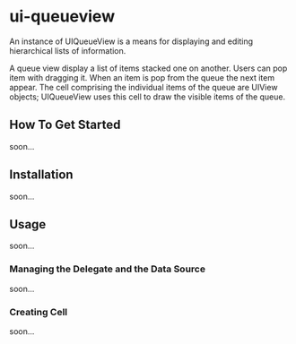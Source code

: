 # ui-queueview

An instance of UIQueueView  is a means for displaying and editing hierarchical lists of information.

A queue view display a list of items stacked one on another. Users can pop item with dragging it. When an item is pop from the queue the next item appear.
The cell comprising the individual items of the queue are UIView objects; UIQueueView uses this cell to draw the visible items of the queue.

## How To Get Started
soon...

## Installation
soon...

## Usage
soon...

### Managing the Delegate and the Data Source
soon...

### Creating Cell
soon...
